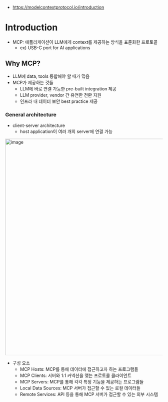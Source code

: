 - https://modelcontextprotocol.io/introduction

# Introduction

- MCP: 애플리케이션이 LLM에게 context를 제공하는 방식을 표준화한 프로토콜
  - ex) USB-C port for AI applications

## Why MCP?
- LLM에 data, tools 통합해야 할 때가 많음
- MCP가 제공하는 것들
  - LLM에 바로 연결 가능한 pre-built integration 제공
  - LLM provider, vendor 간 유연한 전환 지원
  - 인프라 내 데이터 보안 best practice 제공

### General architecture
- client-server architecture
  - host application이 여러 개의 server에 연결 가능
 
<img width="690" alt="image" src="https://github.com/user-attachments/assets/7d693d20-d7e4-4151-b96c-b5e171b4e70b" />

- 구성 요소
  - MCP Hosts: MCP를 통해 데이터에 접근하고자 하는 프로그램들
  - MCP Clients: 서버와 1:1 커넥션을 맺는 프로토콜 클라이언트
  - MCP Servers: MCP를 통해 각각 특정 기능을 제공하는 프로그램들
  - Local Data Sources: MCP 서버가 접근할 수 있는 로컬 데이터들
  - Remote Services: API 등을 통해 MCP 서버가 접근할 수 있는 외부 시스템
